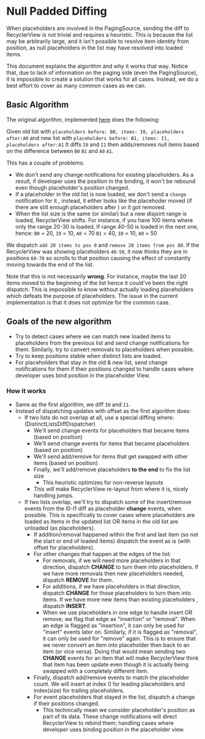 # Null Padded Diffing
When placeholders are involved in the PagingSource, sending the diff to RecyclerView is not
trivial and requires a heuristic. This is because the list may be arbitrarily large, and it isn't
possible to resolve item identity from position, as null placeholders in the list may have resolved
into loaded items.

This document explains the algorithm and why it works that way.
Notice that, due to lack of information on the paging side (even the PagingSource), it is
impossible to create a solution that works for all cases. Instead, we do a best effort to cover
as many common cases as we can.

## Basic Algorithm
The original algorithm, implemented [here](https://cs.android.com/androidx/platform/frameworks/support/+/androidx-main:paging/runtime/src/main/java/androidx/paging/NullPaddedListDiffHelper.kt;drc=63c2310560810fd1ea3a7a90d15493d414ca090f)
does the following:

Given old list with `placeholders before: B0, items: I0, placeholders after:A0`
and new list with `placeholders before: B1, items: I1, placeholders after:A1`
It diffs `I0` and `I1` then adds/removes null items based on the difference between `B0` `B1` and
`A0` `A1`.

This has a couple of problems:
* We don't send any change notifications for existing placeholders. As a result, if developer uses
the position in the binding, it won't be rebound even though placeholder's position changed.
* If a placeholder in the old list is now loaded, we don't send a `change` notification for it
, instead, it either looks like the placehoder moved (if there are still enough placeholders after
) or it got removed.
* When the list size is the same (or similar) but a new disjoint range is loaded, RecyclerView
 shifts.
 For instance, if you have 100 items where only the range 20-30 is loaded,
 If range 40-50 is loaded in the next one, hence:
 `B0` = 20, `I0` = 10, `A0` = 70
 `B1` = 40, `I0` = 10, `A0` = 50

We dispatch `add 20 items to pos 0` and `remove 20 items from pos 80`. If the RecyclerView was
showing placeholders `40-50`, it now thinks they are in positions `60-70` so scrolls to that
position causing the effect of constantly moving towards the end of the list.

Note that this is not necessarily **wrong**. For instance, maybe the last 20 items moved to the
beginning of the list hence it could've been the right dispatch. This is impossible to know
without actually loading placeholders which defeats the purpose of placeholders.
The issue in the current implementation is that it does not optimize for the common case.

## Goals of the new algorithm
* Try to detect cases where we can match new loaded items to placeholders from the previous list
 and send change notifications for them. Similarly, try to convert removals to placeholders when
 possible.
* Try to keep positions stable when distinct lists are loaded.
* For placeholders that stay in the old & new list, send change notifications for them if their
 positions changed to handle cases where developer uses bind position in the placeholder View.

### How it works
* Same as the first algorithm, we diff `I0` and `I1`.
* Instead of dispatching updates with offset as the first algorithm does:
  * If two lists do not overlap at all, use a special diffing where: (DistinctListsDiffDispatcher)
    * We'll send change events for placeholders that became items (based on position)
    * We'll send change events for items that became placeholders (based on position)
    * We'll send add/remove for items that get swapped with other items (based on position)
    * Finally, we'll add/remove placeholders **to the end** to fix the list size
      * This heuristic optimizes for non-reverse layouts
    * This will make RecyclerView re-layout from where it is, nicely handling jumps.
  * If two lists overlap, we'll try to dispatch some of the insert/remove events from the I0-I1
   diff as placeholder **change** events, when possible. This is specifically to cover cases
   where placeholders are loaded as items in the updated list OR items in the old list are
   unloaded (as placeholders).
    * If addition/removal happened within the first and last item (so not the start or end of
     loaded items) dispatch the event as is (with offset for placeholders).
    * For other changes that happen at the edges of the list:
      * For removals, if we will need more placeholders in that direction, dispatch **CHANGE** to
       turn them into placeholders. If we have more removals then new placeholders needed, dispatch
        **REMOVE** for them.
      * For additions, if we have placeholders in that direction, dispatch **CHANGE** for those
       placeholders to turn them into items. If we have more new items than existing placeholders
       , dispatch **INSERT**.
      * When we use placeholders in one edge to handle insert OR remove; we flag that edge as
       "insertion" or "removal". When an edge is flagged as "insertion", it can only be used for
       "insert" events later on. Similarly, if it is flagged as "removal", it can only be used
        for "remove" again. This is to ensure that we never convert an item into placeholder
        then back to an item (or vice versa). Doing that would mean sending two **CHANGE** events
        for an item that will make RecyclerView think that item has been update even though it is
        actually being swapped with a completely different item.
    * Finally, dispatch add/remove events to match the placeholder count. We will insert at index
     0 for leading placeholders and index(size) for trailing placeholders.
    * For event placeholders that stayed in the list, dispatch a change if their positions changed.
      * This technically mean we consider placeholder's position as part of its data. These
       change notifications will direct RecyclerView to rebind them; handling cases where
       developer uses binding position in the placeholder view.
